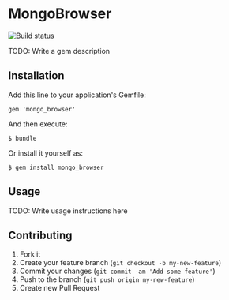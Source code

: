 # MongoBrowser

[![Build status](https://secure.travis-ci.org/lucassus/mongo_browser.png)](http://travis-ci.org/lucassus/mongo_browser)

TODO: Write a gem description

## Installation

Add this line to your application's Gemfile:

    gem 'mongo_browser'

And then execute:

    $ bundle

Or install it yourself as:

    $ gem install mongo_browser

## Usage

TODO: Write usage instructions here

## Contributing

1. Fork it
2. Create your feature branch (`git checkout -b my-new-feature`)
3. Commit your changes (`git commit -am 'Add some feature'`)
4. Push to the branch (`git push origin my-new-feature`)
5. Create new Pull Request
